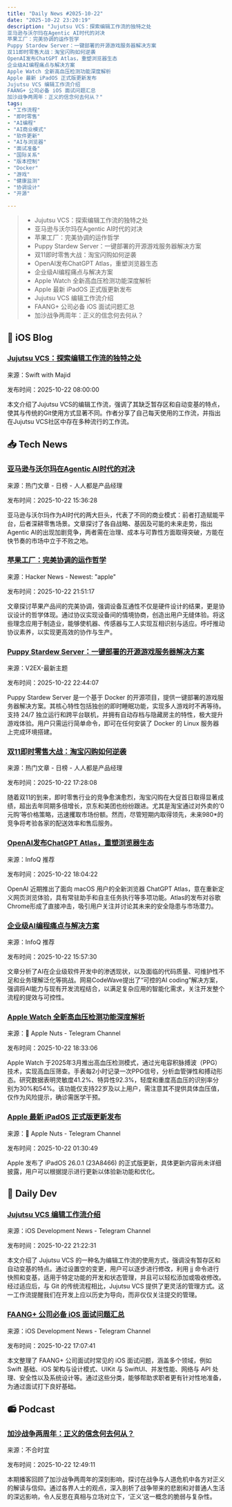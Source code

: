 ```yaml
---
title: "Daily News #2025-10-22"
date: "2025-10-22 23:20:19"
description: "Jujutsu VCS：探索编辑工作流的独特之处
亚马逊与沃尔玛在Agentic AI时代的对决
苹果工厂：完美协调的运作哲学
Puppy Stardew Server：一键部署的开源游戏服务器解决方案
双11即时零售大战：淘宝闪购如何逆袭
OpenAI发布ChatGPT Atlas，重塑浏览器生态
企业级AI编程痛点与解决方案
Apple Watch 全新高血压检测功能深度解析
Apple 最新 iPadOS 正式版更新发布
Jujutsu VCS 编辑工作流介绍
FAANG+ 公司必备 iOS 面试问题汇总
加沙战争两周年：正义的信念何去何从？"
tags: 
- "工作流程"
- "即时零售"
- "AI编程"
- "AI商业模式"
- "软件更新"
- "AI与浏览器"
- "面试准备"
- "国际关系"
- "版本控制"
- "Docker"
- "游戏"
- "健康监测"
- "协调设计"
- "开源"

---
```


> - Jujutsu VCS：探索编辑工作流的独特之处
> - 亚马逊与沃尔玛在Agentic AI时代的对决
> - 苹果工厂：完美协调的运作哲学
> - Puppy Stardew Server：一键部署的开源游戏服务器解决方案
> - 双11即时零售大战：淘宝闪购如何逆袭
> - OpenAI发布ChatGPT Atlas，重塑浏览器生态
> - 企业级AI编程痛点与解决方案
> - Apple Watch 全新高血压检测功能深度解析
> - Apple 最新 iPadOS 正式版更新发布
> - Jujutsu VCS 编辑工作流介绍
> - FAANG+ 公司必备 iOS 面试问题汇总
> - 加沙战争两周年：正义的信念何去何从？

## 🍎 iOS Blog

### [Jujutsu VCS：探索编辑工作流的独特之处](https://swiftwithmajid.com/2025/10/22/introducing-jujutsu-vcs-edit-workflow/)

来源：Swift with Majid

发布时间：2025-10-22 08:00:00

本文介绍了Jujutsu VCS的编辑工作流，强调了其缺乏暂存区和自动变基的特点，使其与传统的Git使用方式显著不同。作者分享了自己每天使用的工作流，并指出在Jujutsu VCS社区中存在多种流行的工作流。

## 📥 Tech News

### [亚马逊与沃尔玛在Agentic AI时代的对决](https://www.woshipm.com/ai/6282548.html)

来源：热门文章 - 日榜 - 人人都是产品经理

发布时间：2025-10-22 15:36:28

亚马逊与沃尔玛作为AI时代的两大巨头，代表了不同的商业模式：前者打造赋能平台，后者深耕零售场景。文章探讨了各自战略、基因及可能的未来走势，指出Agentic AI的出现加剧竞争，两者需在治理、成本与可靠性方面取得突破，方能在快节奏的市场中立于不败之地。

### [苹果工厂：完美协调的运作哲学](https://physical-ai.ghost.io/the-apple-factory-what-perfect-coordination-feels-like/)

来源：Hacker News - Newest: "apple"

发布时间：2025-10-22 21:51:17

文章探讨苹果产品间的完美协调，强调设备互通性不仅是硬件设计的结果，更是协议设计的哲学体现。通过协议实现设备间的情境协商，创造出用户无缝体验。将这些理念应用于制造业，能够使机器、传感器与工人实现互相识别与适应。呼吁推动协议素养，以实现更高效的协作与生产。

### [Puppy Stardew Server：一键部署的开源游戏服务器解决方案](https://www.v2ex.com/t/1167699)

来源：V2EX-最新主题

发布时间：2025-10-22 22:44:07

Puppy Stardew Server 是一个基于 Docker 的开源项目，提供一键部署的游戏服务器解决方案。其核心特性包括独创的即时睡眠功能，实现多人游戏时不再等待。支持 24/7 独立运行和跨平台联机，并拥有自动存档与隐藏房主的特性，极大提升游戏体验。用户只需运行简单命令，即可在任何安装了 Docker 的 Linux 服务器上完成环境搭建。

### [双11即时零售大战：淘宝闪购如何逆袭](https://www.woshipm.com/it/6282653.html)

来源：热门文章 - 日榜 - 人人都是产品经理

发布时间：2025-10-22 17:28:08

随着双11的到来，即时零售行业的竞争愈演愈烈，淘宝闪购在大促首日取得显著成绩，超出去年同期多倍增长，京东和美团也纷纷跟进。尤其是淘宝通过对外卖的‘0元购’等价格策略，迅速攫取市场份额。然而，尽管短期内取得领先，未来980*的竞争将考验各家的配送效率和售后服务。

### [OpenAI发布ChatGPT Atlas，重塑浏览器生态](https://www.infoq.cn/article/yNbbpIcEcFdQpDj0Egzu)

来源：InfoQ 推荐

发布时间：2025-10-22 18:04:22

OpenAI 近期推出了面向 macOS 用户的全新浏览器 ChatGPT Atlas，意在重新定义网页浏览体验，具有常驻助手和自主任务执行等多项功能。Atlas的发布对谷歌Chrome形成了直接冲击，吸引用户关注并讨论其未来的安全隐患与市场潜力。

### [企业级AI编程痛点与解决方案](https://www.infoq.cn/article/SOE9Qzv1iutE2mrmLuiM)

来源：InfoQ 推荐

发布时间：2025-10-22 15:57:30

文章分析了AI在企业级软件开发中的渗透现状，以及面临的代码质量、可维护性不足和业务理解泛化等挑战。网易CodeWave提出了“可控的AI coding”解决方案，强调将AI能力与现有开发流程结合，以满足复杂应用的智能化需求，关注开发整个流程的提效与可控性。

### [Apple Watch 全新高血压检测功能深度解析](https://t.me/AppleNuts/2349)

来源： Apple Nuts - Telegram Channel

发布时间：2025-10-22 18:33:06

Apple Watch 于2025年3月推出高血压检测模式，通过光电容积脉搏波（PPG）技术，实现高血压筛查。手表每2小时记录一次PPG信号，分析血管弹性和搏动形态。研究数据表明灵敏度41.2%、特异性92.3%，轻度和重度高血压的识别率分别为30%和54%。该功能仅支持22岁及以上用户，需注意其不提供具体血压值，仅作为风险提示，确诊需医学干预。

### [Apple 最新 iPadOS 正式版更新发布](https://t.me/AppleNuts/2348)

来源： Apple Nuts - Telegram Channel

发布时间：2025-10-22 01:30:49

Apple 发布了 iPadOS 26.0.1 (23A8466) 的正式版更新，具体更新内容尚未详细披露，用户可以根据提示进行更新以体验新功能和优化。

## 💾 Daily Dev

### [Jujutsu VCS 编辑工作流介绍](https://swiftwithmajid.com/2025/10/22/introducing-jujutsu-vcs-edit-workflow/)

来源：iOS Development News - Telegram Channel

发布时间：2025-10-22 21:22:31

本文介绍了 Jujutsu VCS 的一种名为编辑工作流的使用方式，强调没有暂存区和自动变基的特点。通过设置空的变更，用户可以逐步进行修改，利用 jj 命令进行快照和变基，适用于特定功能的开发和状态管理，并且可以轻松添加或吸收修改。经过适应后，与 Git 的传统流程相比，Jujutsu VCS 提供了更灵活的管理方式。这一工作流提醒我们在开发上应以历史为导向，而非仅仅关注提交的管理。

### [FAANG+ 公司必备 iOS 面试问题汇总](https://medium.com/@ios-interview/must-prepare-ios-interview-questions-for-faang-companies-19b48a1295d2)

来源：iOS Development News - Telegram Channel

发布时间：2025-10-22 17:07:41

本文整理了 FAANG+ 公司面试时常见的 iOS 面试问题，涵盖多个领域，例如 Swift 基础、iOS 架构与设计模式、UIKit 与 SwiftUI、并发性能、网络与 API 处理、安全性以及系统设计等。通过这些分类，能够帮助求职者更有针对性地准备，为通过面试打下良好基础。

## 📻 Podcast

### [加沙战争两周年：正义的信念何去何从？](https://www.xiaoyuzhoufm.com/episode/68f85d3c456ffec65ef210c7)

来源：不合时宜

发布时间：2025-10-22 12:49:11

本期播客回顾了加沙战争两周年的深刻影响，探讨在战争与人道危机中各方对正义的解读与信仰。通过各界人士的观点，深入剖析了战争带来的悲剧和对普通人生活的深远影响，令人反思在真相与立场对立下，‘正义’这一概念的脆弱与复杂性。
